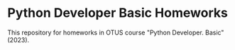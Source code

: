 # Python Developer Basic Homeworks
This repository for homeworks in OTUS course "Python Developer. Basic" (2023).